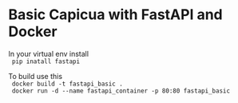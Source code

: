 # Basic Capicua with FastAPI and Docker

In your virtual env install  
<code> pip inatall fastapi </code>

To build use this  
<code> docker build -t fastapi_basic . </code>  
<code> docker run -d --name fastapi_container -p 80:80 fastapi_basic </code>